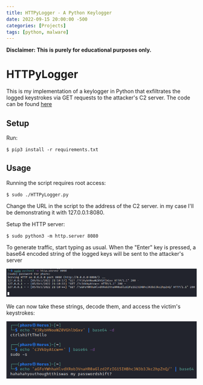 ```yaml
---
title: HTTPyLogger - A Python Keylogger
date: 2022-09-15 20:00:00 -500 
categories: [Projects]
tags: [python, malware]
---
```

**Disclaimer: This is purely for educational purposes only.**

# HTTPyLogger

This is my implementation of a keylogger in Python that exfiltrates the logged keystrokes via GET requests to the attacker's C2 server. The code can be found [here](https://github.com/pharo-sec/HTTPyLogger)

## Setup

Run:
```shell
$ pip3 install -r requirements.txt
```

## Usage

Running the script requires root access:
```shell
$ sudo ./HTTPyLogger.py
```

Change the URL in the script to the address of the C2 server. in my case I'll be demonstrating it with 127.0.0.1:8080.

Setup the HTTP server:
```shell
$ sudo python3 -m http.server 8080
```
To generate traffic, start typing as usual. When the "Enter" key is pressed, a base64 encoded string of the logged keys will be sent to the attacker's server

![HTTP Logs](/assets/HTTPyLogger/http-logs.png)

We can now take these strings, decode them, and access the victim's keystrokes:

![HTTP Logs](/assets/HTTPyLogger/decoded-strings.png)
